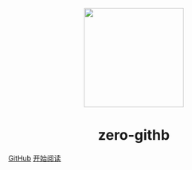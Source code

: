 <p align="center">
<img src="https://ss0.bdstatic.com/70cFvHSh_Q1YnxGkpoWK1HF6hhy/it/u=2481424715,2807309609&fm=26&gp=0.jpg" width="200" height="200"/>
</p>
<h1 align="center">zero-githb</h1>

[GitHub](https://github.com/zero-githb/zero-githb.github.io)
[开始阅读](#zero-githb)




